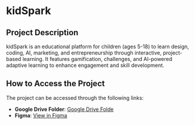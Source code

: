# kidSpark

## Project Description
kidSpark is an educational platform for children (ages 5-18) to learn design, coding, AI, marketing, and entrepreneurship through interactive, project-based learning. It features gamification, challenges, and AI-powered adaptive learning to enhance engagement and skill development.

## How to Access the Project
The project can be accessed through the following links:
- **Google Drive Folder**: [Google Drive Folde]([https://www.figma.com/design/0XBIWYzdZ2hjOT2eUDHIhT/kidspark?node-id=455-533&t=394ovpLRDexlpuS9-1](https://drive.google.com/drive/folders/1uMPoICbFc1M-fJNsJPdfa1DwCaogdwa8?usp=drive_link))
- **Figma**: [View in Figma](https://www.figma.com/design/0XBIWYzdZ2hjOT2eUDHIhT/kidspark?node-id=455-533&t=394ovpLRDexlpuS9-1)

